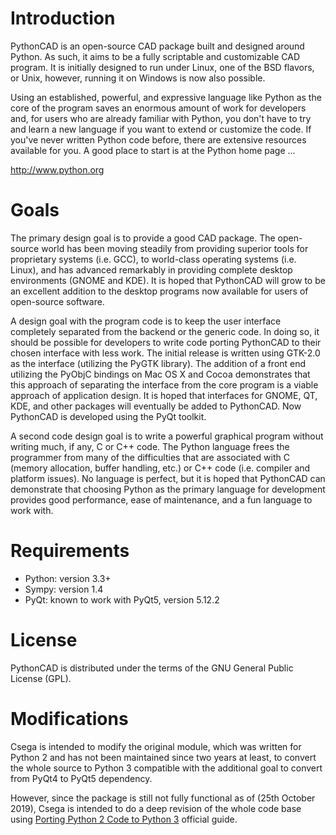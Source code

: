 # Introduction

PythonCAD is an open-source CAD package built and designed around Python.
As such, it aims to be a fully scriptable and customizable CAD program.
It is initially designed to run under Linux, one of the BSD flavors, or Unix,
however, running it on Windows is now also possible.

Using an established, powerful, and expressive language like Python as the core
of the program saves an enormous amount of work for developers and, for users
who are already familiar with Python, you don't have to try and learn a new
language if you want to extend or customize the code. If you've never written
Python code before, there are extensive resources available for you. A good
place to start is at the Python home page ...

http://www.python.org

# Goals

The primary design goal is to provide a good CAD package. The open-source world
has been moving steadily from providing superior tools for proprietary systems
(i.e. GCC), to world-class operating systems (i.e. Linux), and has advanced
remarkably in providing complete desktop environments (GNOME and KDE). It is
hoped that PythonCAD will grow to be an excellent addition to the desktop
programs now available for users of open-source software.

A design goal with the program code is to keep the user interface completely
separated from the backend or the generic code. In doing so, it should be
possible for developers to write code porting PythonCAD to their chosen
interface with less work. The initial release is written using GTK-2.0 as the
interface (utilizing the PyGTK library). The addition of a front end utilizing
the PyObjC bindings on Mac OS X and Cocoa demonstrates that this approach of
separating the interface from the core program is a viable approach of
application design. It is hoped that interfaces for GNOME, QT, KDE, and other
packages will eventually be added to PythonCAD. Now PythonCAD is developed
using the PyQt toolkit.

A second code design goal is to write a powerful graphical program without
writing much, if any, C or C++ code. The Python language frees the programmer
from many of the difficulties that are associated with C (memory allocation,
buffer handling, etc.) or C++ code (i.e. compiler and platform issues).
No language is perfect, but it is hoped that PythonCAD can demonstrate that
choosing Python as the primary language for development provides good
performance, ease of maintenance, and a fun language to work with.

# Requirements

* Python: version 3.3+
* Sympy: version 1.4
* PyQt: known to work with PyQt5, version 5.12.2


# License

PythonCAD is distributed under the terms of the
GNU General Public License (GPL).

# Modifications

Csega is intended to modify the original module, which was written for
Python 2 and has not been maintained since two years at least, to convert
the whole source to Python 3 compatible with the additional goal to convert
from PyQt4 to PyQt5 dependency.

However, since the package is still not fully functional as of (25th October 2019), Csega is intended to do a deep revision of the whole code base using [Porting Python 2 Code to Python 3](https://docs.python.org/3/howto/pyporting.html) official guide.
